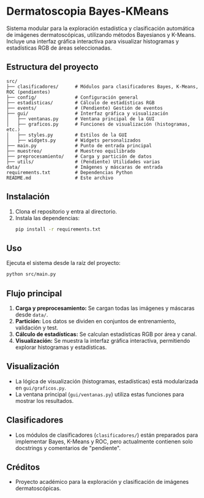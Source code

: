 # Dermatoscopia Bayes-KMeans

Sistema modular para la exploración estadística y clasificación automática de imágenes dermatoscópicas, utilizando métodos Bayesianos y K-Means. Incluye una interfaz gráfica interactiva para visualizar histogramas y estadísticas RGB de áreas seleccionadas.

## Estructura del proyecto

```
src/
├── clasificadores/      # Módulos para clasificadores Bayes, K-Means, ROC (pendientes)
├── config/              # Configuración general
├── estadisticas/        # Cálculo de estadísticas RGB
├── events/              # (Pendiente) Gestión de eventos
├── gui/                 # Interfaz gráfica y visualización
│   ├── ventanas.py      # Ventana principal de la GUI
│   ├── graficos.py      # Funciones de visualización (histogramas, etc.)
│   ├── styles.py        # Estilos de la GUI
│   ├── widgets.py       # Widgets personalizados
├── main.py              # Punto de entrada principal
├── muestreo/            # Muestreo equilibrado
├── preprocesamiento/    # Carga y partición de datos
├── utils/               # (Pendiente) Utilidades varias
data/                    # Imágenes y máscaras de entrada
requirements.txt         # Dependencias Python
README.md                # Este archivo
```

## Instalación

1. Clona el repositorio y entra al directorio.
2. Instala las dependencias:
   ```bash
   pip install -r requirements.txt
   ```

## Uso

Ejecuta el sistema desde la raíz del proyecto:
```bash
python src/main.py
```

## Flujo principal

1. **Carga y preprocesamiento:** Se cargan todas las imágenes y máscaras desde `data/`.
2. **Partición:** Los datos se dividen en conjuntos de entrenamiento, validación y test.
3. **Cálculo de estadísticas:** Se calculan estadísticas RGB por área y canal.
4. **Visualización:** Se muestra la interfaz gráfica interactiva, permitiendo explorar histogramas y estadísticas.

## Visualización

- La lógica de visualización (histogramas, estadísticas) está modularizada en `gui/graficos.py`.
- La ventana principal (`gui/ventanas.py`) utiliza estas funciones para mostrar los resultados.

## Clasificadores

- Los módulos de clasificadores (`clasificadores/`) están preparados para implementar Bayes, K-Means y ROC, pero actualmente contienen solo docstrings y comentarios de "pendiente".

## Créditos

- Proyecto académico para la exploración y clasificación de imágenes dermatoscópicas.
